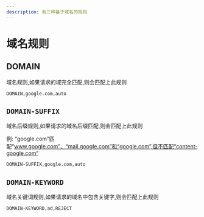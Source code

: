 ```yaml
---
description: 有三种基于域名的规则
---
```


# 域名规则

## DOMAIN

域名规则,如果请求的域完全匹配,则会匹配上此规则

```
DOMAIN,google.com,auto
```

## **`DOMAIN-SUFFIX`**

域名后缀规则,如果请求的域名后缀匹配,则会匹配上此规则

例:  “google.com”匹配“www.google.com”、“mail.google.com”和“google.com”,但不匹配“content-google.com”

```
DOMAIN-SUFFIX,google.com,auto
```

## **`DOMAIN-KEYWORD`**

域名关键词规则,如果请求的域名中包含关键字,则会匹配上此规则

```
DOMAIN-KEYWORD,ad,REJECT
```

